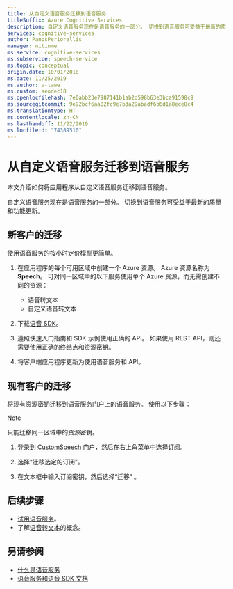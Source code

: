 ```yaml
---
title: 从自定义语音服务迁移到语音服务
titleSuffix: Azure Cognitive Services
description: 自定义语音服务现在是语音服务的一部分。 切换到语音服务可受益于最新的质量和功能更新。
services: cognitive-services
author: PanosPeriorellis
manager: nitinme
ms.service: cognitive-services
ms.subservice: speech-service
ms.topic: conceptual
origin.date: 10/01/2018
ms.date: 11/25/2019
ms.author: v-tawe
ms.custom: seodec18
ms.openlocfilehash: 7e0abb23e7987141b1ab2d598b63e3bca91598c9
ms.sourcegitcommit: 9e92bcf6aa02fc9e7b3a29abadf6b6d1a8ece8c4
ms.translationtype: HT
ms.contentlocale: zh-CN
ms.lasthandoff: 11/22/2019
ms.locfileid: "74389510"
---
```

# <a name="migrate-from-the-custom-speech-service-to-the-speech-service"></a>从自定义语音服务迁移到语音服务

本文介绍如何将应用程序从自定义语音服务迁移到语音服务。

自定义语音服务现在是语音服务的一部分。 切换到语音服务可受益于最新的质量和功能更新。

## <a name="migration-for-new-customers"></a>新客户的迁移

使用语音服务的按小时定价模型更简单。  

1. 在应用程序的每个可用区域中创建一个 Azure 资源。 Azure 资源名称为 **Speech**。 可对同一区域中的以下服务使用单个 Azure 资源，而无需创建不同的资源：

    * 语音转文本
    * 自定义语音转文本

2. 下载[语音 SDK](speech-sdk.md)。

3. 遵照快速入门指南和 SDK 示例使用正确的 API。 如果使用 REST API，则还需要使用正确的终结点和资源密钥。

4. 将客户端应用程序更新为使用语音服务和 API。

## <a name="migration-for-existing-customers"></a>现有客户的迁移

将现有资源密钥迁移到语音服务门户上的语音服务。 使用以下步骤：

> [!NOTE]
> 只能迁移同一区域中的资源密钥。

1. 登录到 [CustomSpeech](https://chinaeast2.cris.azure.cn/) 门户，然后在右上角菜单中选择订阅。

2. 选择“迁移选定的订阅”。 

3. 在文本框中输入订阅密钥，然后选择“迁移”  。

## <a name="next-steps"></a>后续步骤

* [试用语音服务](get-started.md)。
* 了解[语音转文本](./speech-to-text.md)的概念。

## <a name="see-also"></a>另请参阅

* [什么是语音服务](overview.md)
* [语音服务和语音 SDK 文档](speech-sdk.md#get-the-sdk)
